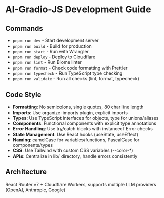 # AI-Gradio-JS Development Guide

## Commands
- `pnpm run dev` - Start development server
- `pnpm run build` - Build for production
- `pnpm run start` - Run with Wrangler
- `pnpm run deploy` - Deploy to Cloudflare
- `pnpm run lint` - Run Biome linter
- `pnpm run format` - Check code formatting with Prettier
- `pnpm run typecheck` - Run TypeScript type checking
- `pnpm run validate` - Run all checks (lint, format, typecheck)

## Code Style
- **Formatting**: No semicolons, single quotes, 80 char line length
- **Imports**: Use organize-imports plugin, explicit imports
- **Types**: Use TypeScript interfaces for objects, type for unions/aliases
- **Components**: Functional components with explicit type annotations
- **Error Handling**: Use try/catch blocks with instanceof Error checks
- **State Management**: Use React hooks (useState, useEffect)
- **Naming**: camelCase for variables/functions, PascalCase for components/types
- **CSS**: Use Tailwind with custom CSS variables (--color-*)
- **APIs**: Centralize in lib/ directory, handle errors consistently

## Architecture
React Router v7 + Cloudflare Workers, supports multiple LLM providers (OpenAI, Anthropic, Google)